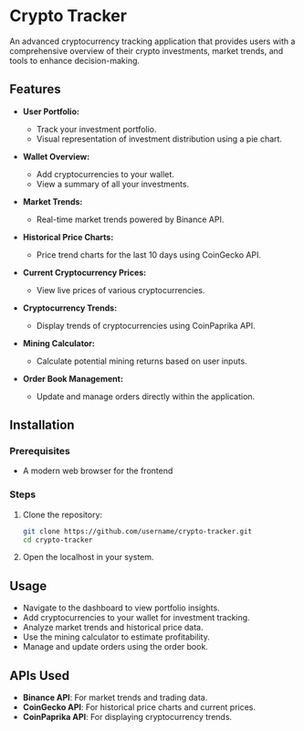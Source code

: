 # Crypto Tracker

An advanced cryptocurrency tracking application that provides users with a comprehensive overview of their crypto investments, market trends, and tools to enhance decision-making.

## Features

- **User Portfolio:**
  - Track your investment portfolio.
  - Visual representation of investment distribution using a pie chart.

- **Wallet Overview:**
  - Add cryptocurrencies to your wallet.
  - View a summary of all your investments.

- **Market Trends:**
  - Real-time market trends powered by Binance API.

- **Historical Price Charts:**
  - Price trend charts for the last 10 days using CoinGecko API.

- **Current Cryptocurrency Prices:**
  - View live prices of various cryptocurrencies.

- **Cryptocurrency Trends:**
  - Display trends of cryptocurrencies using CoinPaprika API.

- **Mining Calculator:**
  - Calculate potential mining returns based on user inputs.

- **Order Book Management:**
  - Update and manage orders directly within the application.
 
## Installation

### Prerequisites
- A modern web browser for the frontend

### Steps
1. Clone the repository:
   ```bash
   git clone https://github.com/username/crypto-tracker.git
   cd crypto-tracker
2. Open the localhost in your system.

## Usage
- Navigate to the dashboard to view portfolio insights.
- Add cryptocurrencies to your wallet for investment tracking.
- Analyze market trends and historical price data.
- Use the mining calculator to estimate profitability.
- Manage and update orders using the order book.

## APIs Used
- **Binance API**: For market trends and trading data.
- **CoinGecko API**: For historical price charts and current prices.
- **CoinPaprika API**: For displaying cryptocurrency trends.



